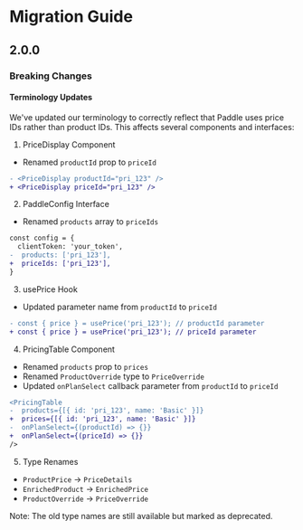 # Migration Guide

## 2.0.0

### Breaking Changes

#### Terminology Updates
We've updated our terminology to correctly reflect that Paddle uses price IDs rather than product IDs. This affects several components and interfaces:

1. PriceDisplay Component
- Renamed `productId` prop to `priceId`
```diff
- <PriceDisplay productId="pri_123" />
+ <PriceDisplay priceId="pri_123" />
```

2. PaddleConfig Interface
- Renamed `products` array to `priceIds`
```diff
const config = {
  clientToken: 'your_token',
-  products: ['pri_123'],
+  priceIds: ['pri_123'],
}
```

3. usePrice Hook
- Updated parameter name from `productId` to `priceId`
```diff
- const { price } = usePrice('pri_123'); // productId parameter
+ const { price } = usePrice('pri_123'); // priceId parameter
```

4. PricingTable Component
- Renamed `products` prop to `prices`
- Renamed `ProductOverride` type to `PriceOverride`
- Updated `onPlanSelect` callback parameter from `productId` to `priceId`
```diff
<PricingTable
-  products={[{ id: 'pri_123', name: 'Basic' }]}
+  prices={[{ id: 'pri_123', name: 'Basic' }]}
-  onPlanSelect={(productId) => {}}
+  onPlanSelect={(priceId) => {}}
/>
```

5. Type Renames
- `ProductPrice` → `PriceDetails`
- `EnrichedProduct` → `EnrichedPrice`
- `ProductOverride` → `PriceOverride`

Note: The old type names are still available but marked as deprecated.
